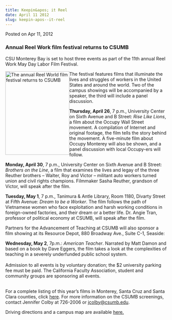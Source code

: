 ```yaml
---
title: Keepin&apos; it Reel
date: April 11 2012
slug: keepin-apos--it-reel
---
```





<span class="date">Posted on Apr 11, 2012    </span>
<h3>Annual Reel Work film festival returns to CSUMB</h3>
<p>CSU Monterey Bay is set to host three events as part of the 11th
annual Reel Work May Day Labor Film Festival.</p>
<p><img alt="The annual Reel World film festival returns to CSUMB" src="http://news.csumb.edu/sites/default/files/65/attachments/news/images/reel_work_logo.jpg" style="float:left; width:200px; height:261px">The festival
features films that illuminate the lives and struggles of workers
in the United States and around the world. Two of the campus
showings will be accompanied by a speaker, the third will include a
panel discussion.</img></p>
<p><strong>Thursday, April 26</strong>, 7 p.m., University Center
on Sixth Avenue and B Street: <em>Rise Like Lions</em>, a film
about the Occupy Wall Street movement. A compilation of Internet
and original footage, the film tells the story behind the movement.
A five-minute film about Occupy Monterey will also be shown, and a
panel discussion with local Occupy-ers will follow.</p>
<p><strong>Monday, April 30</strong>, 7 p.m., University Center on
Sixth Avenue and B Street: <em>Brothers on the Line</em>, a film
that examines the lives and legay of the three Reuther brothers &#x2013;
Walter, Roy and Victor &#x2013; militant auto workers turned union and
civil rights champions. Filmmaker Sasha Reuther, grandson of
Victor, will speak after the film.</p>
<p><strong>Tuesday, May 1</strong>, 7 p.m., Tanimura &amp; Antle
Library, Room 1180, Divarty Street at Fifth Avenue: <em>Dream to be
a Worker</em>. The film follows the path of Vietnamese women who
face exploitation and harsh working conditions in foreign-owned
factories, and their dream or a better life. Dr. Angie Tran,
professor of political economy at CSUMB, will speak after the
film.</p>
<p>Partners for the Advancement of Teaching at CSUMB will also
sponsor a film showing at its Resource Depot, 880 Broadway Ave.,
Suite C-1, Seaside:</p>
<p><strong>Wednesday, May 2</strong>, 7p.m.: <em>American
Teacher</em>. Narrated by Matt Damon and based on a book by Dave
Eggers, the film takes a look at the complexities of teaching in a
severely underfunded public school system.<br>
<br>
Admission to all events is by voluntary donation; the $2 university
parking fee must be paid. The California Faculty Association,
student and community groups are sponsoring all events.</br></br></p>
<p>For a complete listing of this year&#x2019;s films in Monterey, Santa
Cruz and Santa Clara counties, click <a href="http://www.reelwork.org" rel="nofollow">here</a>. For more
information on the CSUMB screenings, contact Jennifer Colby at
726-2006 or <a href="mailto:jcolby@csumb.edu">jcolby@csumb.edu</a>.</p>
<p>Driving directions and a campus map are available <a href="http://csumb.edu/map" rel="nofollow">here.</a><br>
&#xA0;</br></p>





